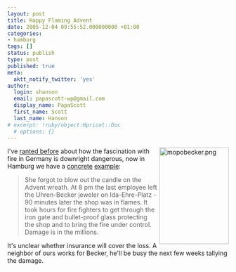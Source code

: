 ```yaml
---
layout: post
title: Happy Flaming Advent
date: 2005-12-04 09:55:52.000000000 +01:00
categories:
- hamburg
tags: []
status: publish
type: post
published: true
meta:
  aktt_notify_twitter: 'yes'
author:
  login: shanson
  email: papascott-wp@gmail.com
  display_name: PapaScott
  first_name: Scott
  last_name: Hanson
# excerpt: !ruby/object:Hpricot::Doc
  # options: {}
---
```

<p><a href="http://www.mopo.de/2005/20051203/hamburg/panorama/feuer_beim_nobel_juwelier_und_die_feuerwehr_stand_auf_dem_schlauch.html" title="Hamburger Morgenpost - www.mopo.de - Nachrichten Hamburg Panorama"><img src="http://www.papascott.de/wordpress/wp-content/uploads/2005/12/mopobecker.png" border="0" height="220" width="158" alt="mopobecker.png" align="right" /></a> I've <a href="http://www.papascott.de/archives/2004/11/09/a-nation-of-pyromaniacs/" title="PapaScott &raquo; Blog Archive &raquo; A Nation of Pyromaniacs">ranted before</a> about how the fascination with fire in Germany is downright dangerous, now in Hamburg we have a <a href="http://www.mopo.de/2005/20051203/hamburg/panorama/feuer_beim_nobel_juwelier_und_die_feuerwehr_stand_auf_dem_schlauch.html" title="Hamburger Morgenpost - www.mopo.de - Nachrichten Hamburg Panorama"> concrete</a> <a href="http://www.abendblatt.de/daten/2005/12/03/509542.html" title="Juwelier ausgebrannt - Millionenschaden">example</a>:</p>
<blockquote><p>She forgot to blow out the candle on the Advent wreath. At 8 pm the last employee left the Uhren-Becker jeweler on Ida-Ehre-Platz - 90 minutes later the shop was in flames. It took hours for fire fighters to get through the iron gate and bullet-proof glass protecting the shop and to bring the fire under control. Damage is in the millions.</p></blockquote>
<p>It's unclear whether insurance will cover the loss. A neighbor of ours works for Becker, he'll be busy the next few weeks tallying the damage.</p>
